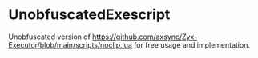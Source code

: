 # UnobfuscatedExescript
Unobfuscated version of https://github.com/axsync/Zyx-Executor/blob/main/scripts/noclip.lua for free usage and implementation.
